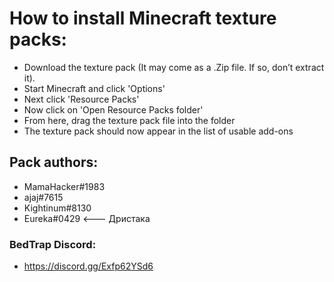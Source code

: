 # How to install Minecraft texture packs:
- Download the texture pack (It may come as a .Zip file. If so, don’t extract it). 
- Start Minecraft and click 'Options'
- Next click 'Resource Packs'
- Now click on 'Open Resource Packs folder'
- From here, drag the texture pack file into the folder
- The texture pack should now appear in the list of usable add-ons

## Pack authors:
- MamaHacker#1983
- ajaj#7615
- Kightinum#8130
- Eureka#0429 <--- Дристака

### BedTrap Discord:
- https://discord.gg/Exfp62YSd6
